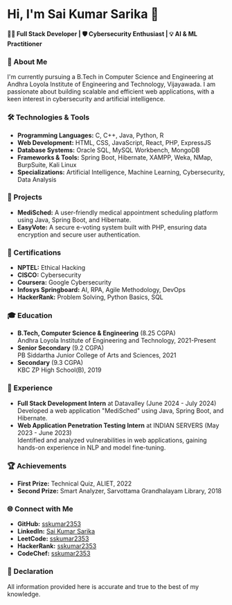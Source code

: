 # Hi, I'm Sai Kumar Sarika 👋

**👨‍💻 Full Stack Developer | 🛡️ Cybersecurity Enthusiast | 💡 AI & ML Practitioner**

### 🚀 About Me
I'm currently pursuing a B.Tech in Computer Science and Engineering at Andhra Loyola Institute of Engineering and Technology, Vijayawada. I am passionate about building scalable and efficient web applications, with a keen interest in cybersecurity and artificial intelligence.

### 🛠️ Technologies & Tools
- **Programming Languages:** C, C++, Java, Python, R
- **Web Development:** HTML, CSS, JavaScript, React, PHP, ExpressJS
- **Database Systems:** Oracle SQL, MySQL Workbench, MongoDB
- **Frameworks & Tools:** Spring Boot, Hibernate, XAMPP, Weka, NMap, BurpSuite, Kali Linux
- **Specializations:** Artificial Intelligence, Machine Learning, Cybersecurity, Data Analysis

### 🌟 Projects
- **MediSched:** A user-friendly medical appointment scheduling platform using Java, Spring Boot, and Hibernate.
- **EasyVote:** A secure e-voting system built with PHP, ensuring data encryption and secure user authentication.

### 🧠 Certifications
- **NPTEL:** Ethical Hacking
- **CISCO:** Cybersecurity
- **Coursera:** Google Cybersecurity
- **Infosys Springboard:** AI, RPA, Agile Methodology, DevOps
- **HackerRank:** Problem Solving, Python Basics, SQL

### 🎓 Education
- **B.Tech, Computer Science & Engineering** (8.25 CGPA)  
  Andhra Loyola Institute of Engineering and Technology, 2021-Present
- **Senior Secondary** (9.2 CGPA)  
  PB Siddartha Junior College of Arts and Sciences, 2021
- **Secondary** (9.3 CGPA)  
  KBC ZP High School(B), 2019

### 💼 Experience
- **Full Stack Development Intern** at Datavalley (June 2024 - July 2024)  
  Developed a web application "MediSched" using Java, Spring Boot, and Hibernate.
- **Web Application Penetration Testing Intern** at INDIAN SERVERS (May 2023 - June 2023)  
  Identified and analyzed vulnerabilities in web applications, gaining hands-on experience in NLP and model fine-tuning.

### 🏆 Achievements
- **First Prize:** Technical Quiz, ALIET, 2022
- **Second Prize:** Smart Analyzer, Sarvottama Grandhalayam Library, 2018

### 🌐 Connect with Me
- **GitHub:** [sskumar2353](https://github.com/sskumar2353)
- **LinkedIn:** [Sai Kumar Sarika](https://www.linkedin.com/in/sai-kumar-sarika-83b29b234/)
- **LeetCode:** [sskumar2353](https://leetcode.com/u/sskumar2353/)
- **HackerRank:** [sskumar2353](https://www.hackerrank.com/profile/sskumar2353)
- **CodeChef:** [sskumar2353](https://www.codechef.com/users/sskumar2353)

### 📜 Declaration
All information provided here is accurate and true to the best of my knowledge.
